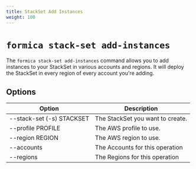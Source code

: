 ```yaml
---
title: StackSet Add Instances
weight: 100
---
```


# `formica stack-set add-instances`

The `formica stack-set add-instances` command allows you to add instances to your StackSet in
various accounts and regions. It will deploy the StackSet in every region of every account
you're adding.

## Options

| Option                                             | Description  |
| -------------------------------------------------- | ------------ |
| --stack-set (-s) STACKSET                          | The StackSet you want to create. |
| --profile PROFILE                                  | The AWS profile to use. |
| --region REGION                                    | The AWS region to use. |
| --accounts                                         | The Accounts for this operation |
| --regions                                          | The Regions for this operation |
